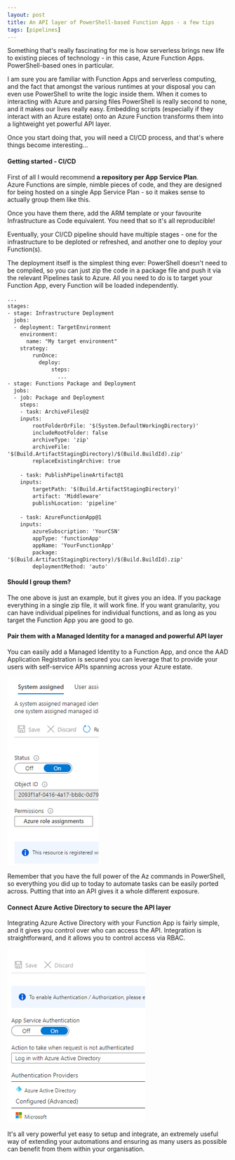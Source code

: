 ```yaml
---
layout: post
title: An API layer of PowerShell-based Function Apps - a few tips
tags: [pipelines]
---
```

Something that's really fascinating for me is how serverless brings new life to existing pieces of technology - in this case, Azure Function Apps. PowerShell-based ones in particular.

I am sure you are familiar with Function Apps and serverless computing, and the fact that amongst the various runtimes at your disposal you can even use PowerShell to write the logic inside them. When it comes to interacting with Azure and parsing files PowerShell is really second to none, and it makes our lives really easy. Embedding scripts (especially if they interact with an Azure estate) onto an Azure Function transforms them into a lightweight yet powerful API layer.

Once you start doing that, you will need a CI/CD process, and that's where things become interesting...

#### Getting started - CI/CD

First of all I would recommend **a repository per App Service Plan**.  
Azure Functions are simple, nimble pieces of code, and they are designed for being hosted on a single App Service Plan - so it makes sense to actually group them like this.

Once you have them there, add the ARM template or your favourite Infrastructure as Code equivalent. You need that so it's all reproducible!

Eventually, your CI/CD pipeline should have multiple stages - one for the infrastructure to be deploted or refreshed, and another one to deploy your Function(s).  

The deployment itself is the simplest thing ever: PowerShell doesn't need to be compiled, so you can just zip the code in a package file and push it via the relevant Pipelines task to Azure. All you need to do is to target your Function App, every Function will be loaded independently.

```
...
stages:
- stage: Infrastructure Deployment
  jobs:
  - deployment: TargetEnvironment
    environment:
      name: "My target environment"
    strategy:
        runOnce:
          deploy:
              steps:
                ...
- stage: Functions Package and Deployment
  jobs:
  - job: Package and Deployment
    steps:
    - task: ArchiveFiles@2
    inputs:
        rootFolderOrFile: '$(System.DefaultWorkingDirectory)'
        includeRootFolder: false
        archiveType: 'zip'
        archiveFile: '$(Build.ArtifactStagingDirectory)/$(Build.BuildId).zip'
        replaceExistingArchive: true

    - task: PublishPipelineArtifact@1
    inputs:
        targetPath: '$(Build.ArtifactStagingDirectory)'
        artifact: 'Middleware'
        publishLocation: 'pipeline'
  
    - task: AzureFunctionApp@1
    inputs:
        azureSubscription: 'YourCSN'
        appType: 'functionApp'
        appName: 'YourFunctionApp'
        package: '$(Build.ArtifactStagingDirectory)/$(Build.BuildId).zip'
        deploymentMethod: 'auto'
```

#### Should I group them?
The one above is just an example, but it gives you an idea. If you package everything in a single zip file, it will work fine. If you want granularity, you can have individual pipelines for individual functions, and as long as you target the Function App you are good to go.

#### Pair them with a Managed Identity for a managed and powerful API layer
You can easily add a Managed Identity to a Function App, and once the AAD Application Registration is secured you can leverage that to provide your users with self-service APIs spanning across your Azure estate.  

![](/images/posts/2020-10-14_20-24-17.png)

Remember that you have the full power of the Az commands in PowerShell, so everything you did up to today to automate tasks can be easily ported across. Putting that into an API gives it a whole different exposure.

#### Connect Azure Active Directory to secure the API layer
Integrating Azure Active Directory with your Function App is fairly simple, and it gives you control over who can access the API. Integration is straightforward, and it allows you to control access via RBAC.

![](/images/posts/2020-10-14_20-27-12.png)

It's all very powerful yet easy to setup and integrate, an extremely useful way of extending your automations and ensuring as many users as possible can benefit from them within your organisation.